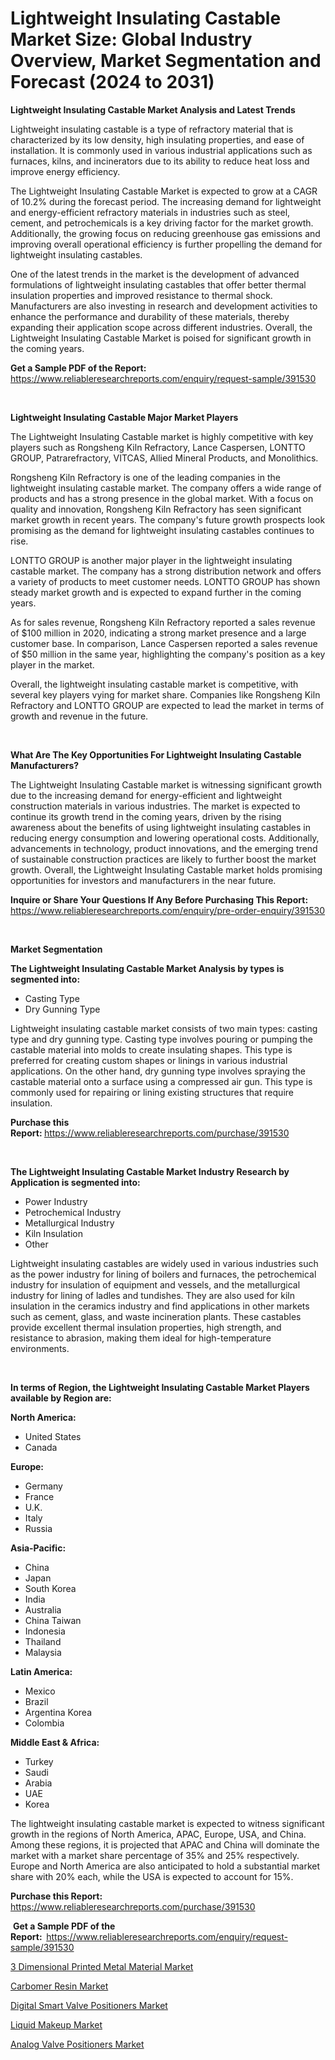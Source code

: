 <p><h1>Lightweight Insulating Castable Market Size: Global Industry Overview, Market Segmentation and Forecast (2024 to 2031)</h1></p><p><strong>Lightweight Insulating Castable Market Analysis and Latest Trends</strong></p>
<p><p>Lightweight insulating castable is a type of refractory material that is characterized by its low density, high insulating properties, and ease of installation. It is commonly used in various industrial applications such as furnaces, kilns, and incinerators due to its ability to reduce heat loss and improve energy efficiency.</p><p>The Lightweight Insulating Castable Market is expected to grow at a CAGR of 10.2% during the forecast period. The increasing demand for lightweight and energy-efficient refractory materials in industries such as steel, cement, and petrochemicals is a key driving factor for the market growth. Additionally, the growing focus on reducing greenhouse gas emissions and improving overall operational efficiency is further propelling the demand for lightweight insulating castables.</p><p>One of the latest trends in the market is the development of advanced formulations of lightweight insulating castables that offer better thermal insulation properties and improved resistance to thermal shock. Manufacturers are also investing in research and development activities to enhance the performance and durability of these materials, thereby expanding their application scope across different industries. Overall, the Lightweight Insulating Castable Market is poised for significant growth in the coming years.</p></p>
<p><strong>Get a Sample PDF of the Report:&nbsp;</strong> <a href="https://www.reliableresearchreports.com/enquiry/request-sample/391530">https://www.reliableresearchreports.com/enquiry/request-sample/391530</a></p>
<p>&nbsp;</p>
<p><strong>Lightweight Insulating Castable Major Market Players</strong></p>
<p><p>The Lightweight Insulating Castable market is highly competitive with key players such as Rongsheng Kiln Refractory, Lance Caspersen, LONTTO GROUP, Patrarefractory, VITCAS, Allied Mineral Products, and Monolithics. </p><p>Rongsheng Kiln Refractory is one of the leading companies in the lightweight insulating castable market. The company offers a wide range of products and has a strong presence in the global market. With a focus on quality and innovation, Rongsheng Kiln Refractory has seen significant market growth in recent years. The company's future growth prospects look promising as the demand for lightweight insulating castables continues to rise.</p><p>LONTTO GROUP is another major player in the lightweight insulating castable market. The company has a strong distribution network and offers a variety of products to meet customer needs. LONTTO GROUP has shown steady market growth and is expected to expand further in the coming years.</p><p>As for sales revenue, Rongsheng Kiln Refractory reported a sales revenue of $100 million in 2020, indicating a strong market presence and a large customer base. In comparison, Lance Caspersen reported a sales revenue of $50 million in the same year, highlighting the company's position as a key player in the market.</p><p>Overall, the lightweight insulating castable market is competitive, with several key players vying for market share. Companies like Rongsheng Kiln Refractory and LONTTO GROUP are expected to lead the market in terms of growth and revenue in the future.</p></p>
<p>&nbsp;</p>
<p><strong>What Are The Key Opportunities For Lightweight Insulating Castable Manufacturers?</strong></p>
<p><p>The Lightweight Insulating Castable market is witnessing significant growth due to the increasing demand for energy-efficient and lightweight construction materials in various industries. The market is expected to continue its growth trend in the coming years, driven by the rising awareness about the benefits of using lightweight insulating castables in reducing energy consumption and lowering operational costs. Additionally, advancements in technology, product innovations, and the emerging trend of sustainable construction practices are likely to further boost the market growth. Overall, the Lightweight Insulating Castable market holds promising opportunities for investors and manufacturers in the near future.</p></p>
<p><strong>Inquire or Share Your Questions If Any Before Purchasing This Report:</strong> <a href="https://www.reliableresearchreports.com/enquiry/pre-order-enquiry/391530">https://www.reliableresearchreports.com/enquiry/pre-order-enquiry/391530</a></p>
<p>&nbsp;</p>
<p><strong>Market Segmentation</strong></p>
<p><strong>The Lightweight Insulating Castable Market Analysis by types is segmented into:</strong></p>
<p><ul><li>Casting Type</li><li>Dry Gunning Type</li></ul></p>
<p><p>Lightweight insulating castable market consists of two main types: casting type and dry gunning type. Casting type involves pouring or pumping the castable material into molds to create insulating shapes. This type is preferred for creating custom shapes or linings in various industrial applications. On the other hand, dry gunning type involves spraying the castable material onto a surface using a compressed air gun. This type is commonly used for repairing or lining existing structures that require insulation.</p></p>
<p><strong>Purchase this Report:&nbsp;</strong><a href="https://www.reliableresearchreports.com/purchase/391530">https://www.reliableresearchreports.com/purchase/391530</a></p>
<p>&nbsp;</p>
<p><strong>The Lightweight Insulating Castable Market Industry Research by Application is segmented into:</strong></p>
<p><ul><li>Power Industry</li><li>Petrochemical Industry</li><li>Metallurgical Industry</li><li>Kiln Insulation</li><li>Other</li></ul></p>
<p><p>Lightweight insulating castables are widely used in various industries such as the power industry for lining of boilers and furnaces, the petrochemical industry for insulation of equipment and vessels, and the metallurgical industry for lining of ladles and tundishes. They are also used for kiln insulation in the ceramics industry and find applications in other markets such as cement, glass, and waste incineration plants. These castables provide excellent thermal insulation properties, high strength, and resistance to abrasion, making them ideal for high-temperature environments.</p></p>
<p>&nbsp;</p>
<p><strong>In terms of Region, the Lightweight Insulating Castable Market Players available by Region are:</strong></p>
<p>
    <p> <strong> North America: </strong>
        <ul>
            <li>United States</li>
            <li>Canada</li>
        </ul>
        </p> 
    <p> <strong> Europe: </strong>
        <ul>
            <li>Germany</li>
            <li>France</li>
            <li>U.K.</li>
            <li>Italy</li>
            <li>Russia</li>
        </ul>
        </p> 
    <p> <strong> Asia-Pacific: </strong>
        <ul>
            <li>China</li>
            <li>Japan</li>
            <li>South Korea</li>
            <li>India</li>
            <li>Australia</li>
            <li>China Taiwan</li>
            <li>Indonesia</li>
            <li>Thailand</li>
            <li>Malaysia</li>
        </ul>
        </p> 
    <p> <strong> Latin America: </strong>
        <ul>
            <li>Mexico</li>
            <li>Brazil</li>
            <li>Argentina Korea</li>
            <li>Colombia</li>
        </ul>
        </p> 
    <p> <strong> Middle East & Africa: </strong>
        <ul>
            <li>Turkey</li>
            <li>Saudi</li>
            <li>Arabia</li>
            <li>UAE</li>
            <li>Korea</li>
        </ul>
    </p>
    </p>
<p><p>The lightweight insulating castable market is expected to witness significant growth in the regions of North America, APAC, Europe, USA, and China. Among these regions, it is projected that APAC and China will dominate the market with a market share percentage of 35% and 25% respectively. Europe and North America are also anticipated to hold a substantial market share with 20% each, while the USA is expected to account for 15%.</p></p>
<p><strong>Purchase this Report: </strong><a href="https://www.reliableresearchreports.com/purchase/391530">https://www.reliableresearchreports.com/purchase/391530</a></p>
<p>&nbsp;<strong>Get a Sample PDF of the Report:&nbsp;&nbsp;</strong><a href="https://www.reliableresearchreports.com/enquiry/request-sample/391530">https://www.reliableresearchreports.com/enquiry/request-sample/391530</a></p>
<p><strong></strong></p>
<p><p><a href="https://github.com/redneck06/Market-Research-Report-List-2/blob/main/3-dimensional-printed-metal-material-market.md">3 Dimensional Printed Metal Material Market</a></p><p><a href="https://view.publitas.com/reportprime-1/carbomer-resin-market-research-report-provides-critical-insights-that-can-help-shape-business-development-and-investment-strategies/">Carbomer Resin Market</a></p><p><a href="https://shimmer-gardenia-37a.notion.site/Digital-Smart-Valve-Positioners-Market-Centers-on-Aspects-such-as-Market-Growth-Market-Share-Marke-bb61aef70ff64370bc86b37cb2ad89f5">Digital Smart Valve Positioners Market</a></p><p><a href="https://view.publitas.com/reportprime-1/liquid-makeup-market-size-and-growth-market-segmentation-regional-and-country-breakdowns-and-market-trends-for-period-from-2024-2031/">Liquid Makeup Market</a></p><p><a href="https://meowing-lemming-dd3.notion.site/Global-Analog-Valve-Positioners-Market-Size-and-Market-Trends-Insights-and-Projections-from-2024-to-bf4e7b515ce9438fa7d77d43267ec59c">Analog Valve Positioners Market</a></p></p>